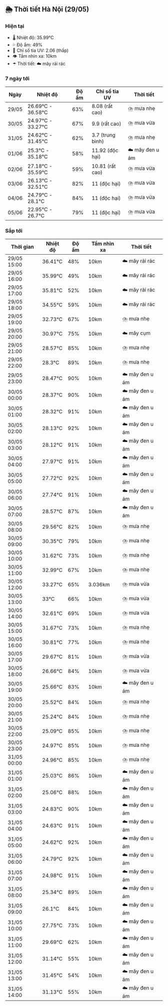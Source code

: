 ## 🌦️ Thời tiết Hà Nội (29/05)

### Hiện tại

- 🌡️ Nhiệt độ: 35.99℃
- 💦 Độ ẩm: 49%
- 🌟 Chỉ số tia UV: 2.06 (thấp)
- 👁️ Tầm nhìn xa: 10km
- ☂️ Thời tiết: ☁️ mây rải rác

### 7 ngày tới

| Ngày | Nhiệt độ | Độ ẩm | Chỉ số tia UV | Thời tiết |
| --- | --- | --- | --- | --- |
| 29/05 | 26.69℃ - 36.58℃ | 63% | 8.08 (rất cao) | ⛈️ mưa nhẹ |
| 30/05 | 24.97℃ - 33.27℃ | 67% | 9.9 (rất cao) | ⛈️ mưa vừa |
| 31/05 | 24.62℃ - 31.45℃ | 62% | 3.7 (trung bình) | ⛈️ mưa nhẹ |
| 01/06 | 25.3℃ - 35.18℃ | 58% | 11.92 (độc hại) | ☁️ mây đen u ám |
| 02/06 | 27.18℃ - 35.59℃ | 59% | 10.81 (rất cao) | ⛈️ mưa vừa |
| 03/06 | 26.13℃ - 32.51℃ | 82% | 11 (độc hại) | ⛈️ mưa vừa |
| 04/06 | 24.79℃ - 28.1℃ | 84% | 11 (độc hại) | ⛈️ mưa vừa |
| 05/06 | 22.95℃ - 26.7℃ | 79% | 11 (độc hại) | ⛈️ mưa vừa |

### Sắp tới

| Thời gian | Nhiệt độ | Độ ẩm | Tầm nhìn xa | Thời tiết |
| --- | --- | --- | --- | --- |
| 29/05 15:00 | 36.41℃ | 48% | 10km | ☁️ mây rải rác |
| 29/05 16:00 | 35.99℃ | 49% | 10km | ☁️ mây rải rác |
| 29/05 17:00 | 35.81℃ | 52% | 10km | ☁️ mây rải rác |
| 29/05 18:00 | 34.55℃ | 59% | 10km | ☁️ mây rải rác |
| 29/05 19:00 | 32.73℃ | 67% | 10km | ⛈️ mưa nhẹ |
| 29/05 20:00 | 30.97℃ | 75% | 10km | ☁️ mây cụm |
| 29/05 21:00 | 28.57℃ | 85% | 10km | ⛈️ mưa nhẹ |
| 29/05 22:00 | 28.3℃ | 89% | 10km | ⛈️ mưa nhẹ |
| 29/05 23:00 | 28.47℃ | 90% | 10km | ☁️ mây đen u ám |
| 30/05 00:00 | 28.37℃ | 90% | 10km | ☁️ mây đen u ám |
| 30/05 01:00 | 28.32℃ | 91% | 10km | ☁️ mây đen u ám |
| 30/05 02:00 | 28.13℃ | 92% | 10km | ☁️ mây đen u ám |
| 30/05 03:00 | 28.12℃ | 91% | 10km | ☁️ mây đen u ám |
| 30/05 04:00 | 27.97℃ | 91% | 10km | ☁️ mây đen u ám |
| 30/05 05:00 | 27.72℃ | 92% | 10km | ☁️ mây đen u ám |
| 30/05 06:00 | 27.74℃ | 91% | 10km | ☁️ mây đen u ám |
| 30/05 07:00 | 28.57℃ | 87% | 10km | ☁️ mây đen u ám |
| 30/05 08:00 | 29.56℃ | 82% | 10km | ⛈️ mưa nhẹ |
| 30/05 09:00 | 30.35℃ | 79% | 10km | ⛈️ mưa nhẹ |
| 30/05 10:00 | 31.62℃ | 73% | 10km | ⛈️ mưa nhẹ |
| 30/05 11:00 | 32.99℃ | 67% | 10km | ⛈️ mưa nhẹ |
| 30/05 12:00 | 33.27℃ | 65% | 3.036km | ⛈️ mưa vừa |
| 30/05 13:00 | 33℃ | 66% | 10km | ⛈️ mưa vừa |
| 30/05 14:00 | 32.61℃ | 69% | 10km | ⛈️ mưa vừa |
| 30/05 15:00 | 31.67℃ | 73% | 10km | ⛈️ mưa nhẹ |
| 30/05 16:00 | 30.81℃ | 77% | 10km | ⛈️ mưa nhẹ |
| 30/05 17:00 | 29.67℃ | 81% | 10km | ⛈️ mưa vừa |
| 30/05 18:00 | 26.66℃ | 84% | 10km | ⛈️ mưa vừa |
| 30/05 19:00 | 25.66℃ | 83% | 10km | ☁️ mây đen u ám |
| 30/05 20:00 | 25.52℃ | 84% | 10km | ⛈️ mưa nhẹ |
| 30/05 21:00 | 25.24℃ | 84% | 10km | ⛈️ mưa nhẹ |
| 30/05 22:00 | 25.09℃ | 85% | 10km | ⛈️ mưa nhẹ |
| 30/05 23:00 | 24.97℃ | 85% | 10km | ⛈️ mưa nhẹ |
| 31/05 00:00 | 24.96℃ | 85% | 10km | ⛈️ mưa nhẹ |
| 31/05 01:00 | 25.03℃ | 86% | 10km | ☁️ mây đen u ám |
| 31/05 02:00 | 25.06℃ | 88% | 10km | ☁️ mây đen u ám |
| 31/05 03:00 | 24.83℃ | 90% | 10km | ☁️ mây đen u ám |
| 31/05 04:00 | 24.63℃ | 91% | 10km | ☁️ mây đen u ám |
| 31/05 05:00 | 24.62℃ | 92% | 10km | ☁️ mây đen u ám |
| 31/05 06:00 | 24.79℃ | 92% | 10km | ☁️ mây đen u ám |
| 31/05 07:00 | 24.98℃ | 91% | 10km | ☁️ mây đen u ám |
| 31/05 08:00 | 25.34℃ | 89% | 10km | ☁️ mây đen u ám |
| 31/05 09:00 | 26.1℃ | 84% | 10km | ☁️ mây đen u ám |
| 31/05 10:00 | 27.75℃ | 73% | 10km | ☁️ mây đen u ám |
| 31/05 11:00 | 29.69℃ | 62% | 10km | ☁️ mây đen u ám |
| 31/05 12:00 | 31.14℃ | 55% | 10km | ☁️ mây đen u ám |
| 31/05 13:00 | 31.45℃ | 54% | 10km | ☁️ mây đen u ám |
| 31/05 14:00 | 31.13℃ | 55% | 10km | ☁️ mây đen u ám |
